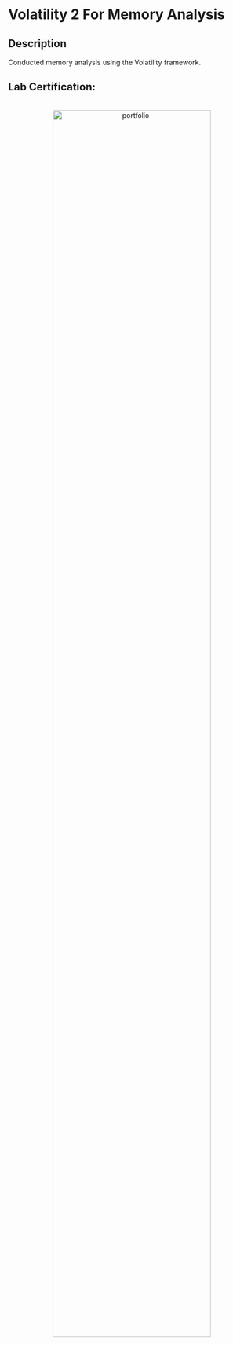 <h1>Volatility 2 For Memory Analysis</h1>

<h2>Description</h2>
Conducted memory analysis using the Volatility framework.
<br />

<h2>Lab Certification:</h2>

<p align="center">
<br/>
<img src="https://i.imgur.com/C0eHM1w.png" height="80%" width="80%" alt="portfolio"/>
<br />


<!--
 ```diff
- text in red
+ text in green
! text in orange
# text in gray
@@ text in purple (and bold)@@
```
--!>
